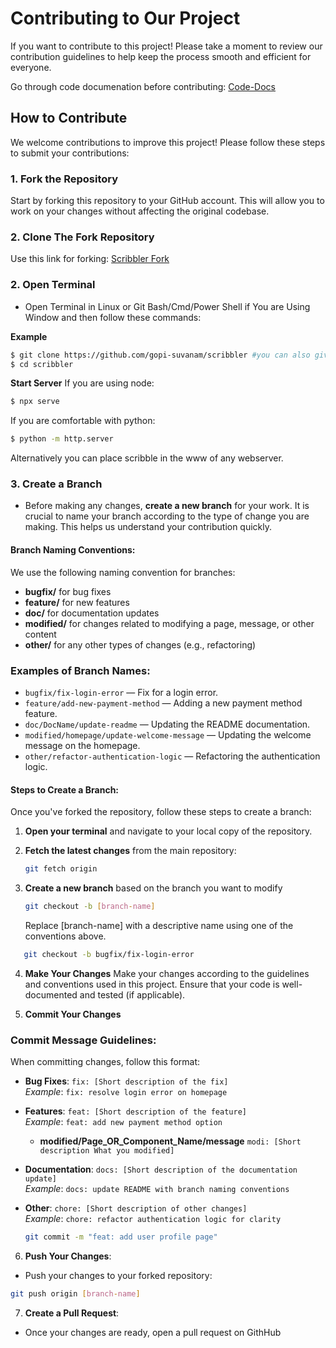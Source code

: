 # Contributing to Our Project

If you want to contribute to this
project! Please take a moment to review
our contribution guidelines to help keep
the process smooth and efficient for
everyone.

Go through code documenation before contributing: [Code-Docs](CODE-DOCS.md)

## How to Contribute

We welcome contributions to improve this
project! Please follow these steps to
submit your contributions:

### 1. Fork the Repository

Start by forking this repository to your
GitHub account. This will allow you to
work on your changes without affecting
the original codebase.



### 2. Clone The Fork Repository

Use this link for forking: [Scribbler Fork](https://github.com/gopi-suvanam/scribbler/fork)


### 2. Open Terminal

- Open Terminal in Linux or Git Bash/Cmd/Power Shell if
  You are Using Window and then follow
  these commands:

**Example**

```bash
$ git clone https://github.com/gopi-suvanam/scribbler #you can also give forked repo link here.
$ cd scribbler
```

**Start Server**
If you are using node:
```bash
$ npx serve 
```
If you are comfortable with python:
```bash
$ python -m http.server
```
Alternatively you can place scribble in the www of any webserver.


### 3. Create a Branch

- Before making any changes, **create a
  new branch** for your work. It is
  crucial to name your branch according
  to the type of change you are making.
  This helps us understand your
  contribution quickly.

#### Branch Naming Conventions:

We use the following naming convention
for branches:

- **bugfix/** for bug fixes
- **feature/** for new features
- **doc/** for documentation updates
- **modified/** for changes related to
  modifying a page, message, or other
  content
- **other/** for any other types of
  changes (e.g., refactoring)

### Examples of Branch Names:

- `bugfix/fix-login-error` — Fix for a
  login error.
- `feature/add-new-payment-method` —
  Adding a new payment method feature.
- `doc/DocName/update-readme` — Updating
  the README documentation.
- `modified/homepage/update-welcome-message`
  — Updating the welcome message on the
  homepage.
- `other/refactor-authentication-logic`
  — Refactoring the authentication
  logic.

#### Steps to Create a Branch:

Once you've forked the repository,
follow these steps to create a branch:

1. **Open your terminal** and navigate
   to your local copy of the repository.
2. **Fetch the latest changes** from the
   main repository:
   ```bash
   git fetch origin
   ```
3. **Create a new branch** based on the
   branch you want to modify

   ```bash
   git checkout -b [branch-name]

   ```

   Replace [branch-name] with a
   descriptive name using one of the
   conventions above.

```bash
   git checkout -b bugfix/fix-login-error
```

4. **Make Your Changes** Make your
   changes according to the guidelines
   and conventions used in this project.
   Ensure that your code is
   well-documented and tested (if
   applicable).

5. **Commit Your Changes**

### Commit Message Guidelines:

When committing changes, follow this
format:

- **Bug Fixes**:
  `fix: [Short description of the fix]`  
  _Example_:
  `fix: resolve login error on homepage`

- **Features**:
  `feat: [Short description of the feature]`  
  _Example_:
  `feat: add new payment method option`

  - **modified/Page_OR_Component_Name/message**
    `modi: [Short description What you modified] `

- **Documentation**:
  `docs: [Short description of the documentation update]`  
  _Example_:
  `docs: update README with branch naming conventions`

- **Other**:
  `chore: [Short description of other changes]`  
  _Example_:
  `chore: refactor authentication logic for clarity`

  ```bash
  git commit -m "feat: add user profile page"

  ```

6. **Push Your Changes**:

- Push your changes to your forked
  repository:

```bash
git push origin [branch-name]

```

7. **Create a Pull Request**:

- Once your changes are ready, open a pull request on GithHub
